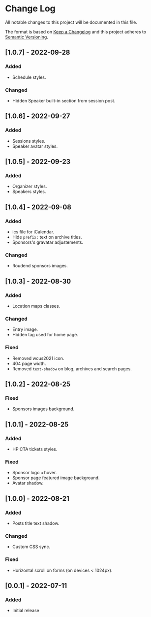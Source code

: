 # Change Log
All notable changes to this project will be documented in this file.

The format is based on [Keep a Changelog](http://keepachangelog.com/)
and this project adheres to [Semantic Versioning](http://semver.org/).

## [1.0.7] - 2022-09-28
### Added
 - Schedule styles.

### Changed
 - Hidden Speaker built-in section from session post.

## [1.0.6] - 2022-09-27
### Added
 - Sessions styles.
 - Speaker avatar styles.

## [1.0.5] - 2022-09-23
### Added
 - Organizer styles.
 - Speakers styles.

## [1.0.4] - 2022-09-08
### Added
 - ics file for iCalendar.
 - Hide `prefix:` text on archive titles.
 - Sponsors's gravatar adjustements. 

### Changed
 - Roudend sponsors images.

## [1.0.3] - 2022-08-30
### Added
 - Location maps classes.

### Changed
 - Entry image.
 - Hidden tag used for home page.
 
### Fixed
 - Removed wcus2021 icon.
 - 404 page width.
 - Removed `text-shadow` on blog, archives and search pages.

## [1.0.2] - 2022-08-25
### Fixed
 - Sponsors images background.
 
## [1.0.1] - 2022-08-25
### Added
 - HP CTA tickets styles. 

### Fixed
 - Sponsor logo `a` hover.
 - Sponsor page featured image background.
 - Avatar shadow. 

## [1.0.0] - 2022-08-21
### Added
 - Posts title text shadow.

### Changed
 - Custom CSS sync.

### Fixed 
 - Horizontal scroll on forms (on devices < 1024px).

## [0.0.1] - 2022-07-11
### Added
 - Initial release
